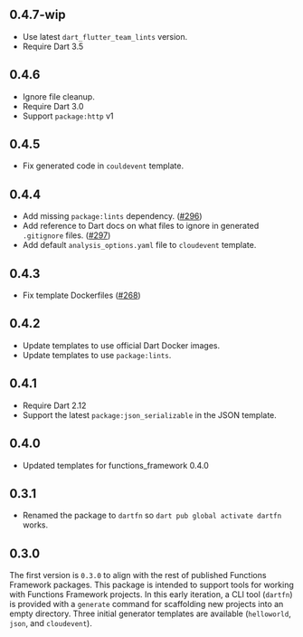 ## 0.4.7-wip

- Use latest `dart_flutter_team_lints` version.
- Require Dart 3.5

## 0.4.6

- Ignore file cleanup.
- Require Dart 3.0
- Support `package:http` v1

## 0.4.5

- Fix generated code in `couldevent` template.

## 0.4.4

- Add missing `package:lints` dependency.
  ([#296](https://github.com/GoogleCloudPlatform/functions-framework-dart/issues/296))
- Add reference to Dart docs on what files to ignore in generated `.gitignore`
  files.
  ([#297](https://github.com/GoogleCloudPlatform/functions-framework-dart/issues/297))
- Add default `analysis_options.yaml` file to `cloudevent` template.

## 0.4.3

- Fix template Dockerfiles
  ([#268](https://github.com/GoogleCloudPlatform/functions-framework-dart/issues/268))

## 0.4.2

- Update templates to use official Dart Docker images.
- Update templates to use `package:lints`.

## 0.4.1

- Require Dart 2.12
- Support the latest `package:json_serializable` in the JSON template.

## 0.4.0

- Updated templates for functions_framework 0.4.0

## 0.3.1

- Renamed the package to `dartfn` so `dart pub global activate dartfn` works.

## 0.3.0

The first version is `0.3.0` to align with the rest of published Functions
Framework packages. This package is intended to support tools for working with
Functions Framework projects. In this early iteration, a CLI tool (`dartfn`) is
provided with a `generate` command for scaffolding new projects into an empty
directory. Three initial generator templates are available (`helloworld`,
`json`, and `cloudevent`).
